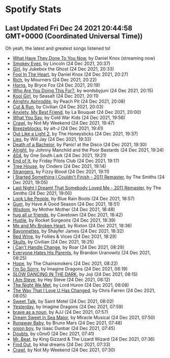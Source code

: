 
# Spotify Stats
## Last Updated Fri Dec 24 2021 20:44:58 GMT+0000 (Coordinated Universal Time))

Oh yeah, the latest and greatest songs listened to!

- [What Have They Done To You Now](https://www.last.fm/music/Daniel+Knox/_/What+Have+They+Done+To+You+Now), by Daniel Knox (streaming now)
- [Smokey Eyes](https://www.last.fm/music/Lincoln/_/Smokey+Eyes), by Lincoln (24 Dec 2021, 20:37)
- [Girl](https://www.last.fm/music/Jukebox+the+Ghost/_/Girl), by Jukebox the Ghost (24 Dec 2021, 20:33)
- [Fool In The Heart](https://www.last.fm/music/Daniel+Knox/_/Fool+In+The+Heart), by Daniel Knox (24 Dec 2021, 20:27)
- [Rich](https://www.last.fm/music/Mourners/_/Rich), by Mourners (24 Dec 2021, 20:22)
- [Horns](https://www.last.fm/music/Bryce+Fox/_/Horns), by Bryce Fox (24 Dec 2021, 20:19)
- [Who Are You Doing This For?](https://www.last.fm/music/wordsbyjuni/_/Who+Are+You+Doing+This+For%3F), by wordsbyjuni (24 Dec 2021, 20:15)
- [Kool Girl](https://www.last.fm/music/Seasalt/_/Kool+Girl), by Seasalt (24 Dec 2021, 20:11)
- [Alrighty Aphrodite](https://www.last.fm/music/Peach+Pit/_/Alrighty+Aphrodite), by Peach Pit (24 Dec 2021, 20:08)
- [Cut & Run](https://www.last.fm/music/Civilian/_/Cut+&+Run), by Civilian (24 Dec 2021, 20:03)
- [Anxiety, My Best Friend](https://www.last.fm/music/La+Bouquet/_/Anxiety,+My+Best+Friend), by La Bouquet (24 Dec 2021, 20:00)
- [What You Say](https://www.last.fm/music/Cold+War+Kids/_/What+You+Say), by Cold War Kids (24 Dec 2021, 19:56)
- [Crawl](https://www.last.fm/music/Not+My+Weekend/_/Crawl), by Not My Weekend (24 Dec 2021, 19:47)
- [Breezeblocks](https://www.last.fm/music/alt-J/_/Breezeblocks), by alt-J (24 Dec 2021, 19:41)
- [Out Like a Light 2](https://www.last.fm/music/The+Honeysticks/_/Out+Like+a+Light+2), by The Honeysticks (24 Dec 2021, 19:37)
- [Lies](https://www.last.fm/music/Will+Jay/_/Lies), by Will Jay (24 Dec 2021, 19:33)
- [Death of a Bachelor](https://www.last.fm/music/Panic!+at+the+Disco/_/Death+of+a+Bachelor), by Panic! at the Disco (24 Dec 2021, 19:30)
- [Alright](https://www.last.fm/music/Johnny+Manchild+and+the+Poor+Bastards/_/Alright), by Johnny Manchild and the Poor Bastards (24 Dec 2021, 19:24)
- [404](https://www.last.fm/music/One+South+Lark/_/404), by One South Lark (24 Dec 2021, 19:21)
- [End of It](https://www.last.fm/music/Friday+Pilots+Club/_/End+of+It), by Friday Pilots Club (24 Dec 2021, 19:17)
- [Tree House](https://www.last.fm/music/Cinders/_/Tree+House), by Cinders (24 Dec 2021, 19:14)
- [Strangers](https://www.last.fm/music/Fizzy+Blood/_/Strangers), by Fizzy Blood (24 Dec 2021, 19:11)
- [I Started Something I Couldn't Finish - 2011 Remaster](https://www.last.fm/music/The+Smiths/_/I+Started+Something+I+Couldn%27t+Finish+-+2011+Remaster), by The Smiths (24 Dec 2021, 19:05)
- [Last Night I Dreamt That Somebody Loved Me - 2011 Remaster](https://www.last.fm/music/The+Smiths/_/Last+Night+I+Dreamt+That+Somebody+Loved+Me+-+2011+Remaster), by The Smiths (24 Dec 2021, 19:00)
- [Look Like People](https://www.last.fm/music/Blue+Rain+Boots/_/Look+Like+People), by Blue Rain Boots (24 Dec 2021, 18:57)
- [Gum](https://www.last.fm/music/Have+A+Good+Season/_/Gum), by Have A Good Season (24 Dec 2021, 18:51)
- [Wisdom](https://www.last.fm/music/Mother+Mother/_/Wisdom), by Mother Mother (24 Dec 2021, 18:48)
- [hug all ur friends](https://www.last.fm/music/Cavetown/_/hug+all+ur+friends), by Cavetown (24 Dec 2021, 18:42)
- [Hustle](https://www.last.fm/music/Rocket+Surgeons/_/Hustle), by Rocket Surgeons (24 Dec 2021, 18:39)
- [Me and My Broken Heart](https://www.last.fm/music/Rixton/_/Me+and+My+Broken+Heart), by Rixton (24 Dec 2021, 18:36)
- [Bayonnettes](https://www.last.fm/music/Shayfer+James/_/Bayonnettes), by Shayfer James (24 Dec 2021, 18:32)
- [Red Wine](https://www.last.fm/music/Follies+&+Vices/_/Red+Wine), by Follies & Vices (24 Dec 2021, 18:29)
- [Skulls](https://www.last.fm/music/Civilian/_/Skulls), by Civilian (24 Dec 2021, 18:25)
- [I Can't Handle Change](https://www.last.fm/music/Roar/_/I+Can%27t+Handle+Change), by Roar (24 Dec 2021, 08:29)
- [Everyone Hates His Parents](https://www.last.fm/music/Brandon+Uranowitz/_/Everyone+Hates+His+Parents), by Brandon Uranowitz (24 Dec 2021, 08:25)
- [Hope](https://www.last.fm/music/The+Chainsmokers/_/Hope), by The Chainsmokers (24 Dec 2021, 08:22)
- [I’m So Sorry](https://www.last.fm/music/Imagine+Dragons/_/I%E2%80%99m+So+Sorry), by Imagine Dragons (24 Dec 2021, 08:19)
- [SLOW DANCING IN THE DARK](https://www.last.fm/music/Joji/_/SLOW+DANCING+IN+THE+DARK), by Joji (24 Dec 2021, 08:15)
- [I Am Steve](https://www.last.fm/music/Hey+Steve/_/I+Am+Steve), by Hey Steve (24 Dec 2021, 08:12)
- [The Night We Met](https://www.last.fm/music/Lord+Huron/_/The+Night+We+Met), by Lord Huron (24 Dec 2021, 08:08)
- [The Way That I Love U Has Changed](https://www.last.fm/music/Chris+Farren/_/The+Way+That+I+Love+U+Has+Changed), by Chris Farren (24 Dec 2021, 08:05)
- [Sweet Talk](https://www.last.fm/music/Saint+Motel/_/Sweet+Talk), by Saint Motel (24 Dec 2021, 08:02)
- [Yesterday](https://www.last.fm/music/Imagine+Dragons/_/Yesterday), by Imagine Dragons (24 Dec 2021, 07:59)
- [brave as a noun](https://www.last.fm/music/AJJ/_/brave+as+a+noun), by AJJ (24 Dec 2021, 07:57)
- [Dream Sweet in Sea Major](https://www.last.fm/music/Miracle+Musical/_/Dream+Sweet+in+Sea+Major), by Miracle Musical (24 Dec 2021, 07:50)
- [Runaway Baby](https://www.last.fm/music/Bruno+Mars/_/Runaway+Baby), by Bruno Mars (24 Dec 2021, 07:48)
- [onion boy](https://www.last.fm/music/Isaac+Dunbar/_/onion+boy), by Isaac Dunbar (24 Dec 2021, 07:45)
- [Doubts](https://www.last.fm/music/c0nv0/_/Doubts), by c0nv0 (24 Dec 2021, 07:41)
- [Mr. Beat](https://www.last.fm/music/King+Gizzard+&+The+Lizard+Wizard/_/Mr.+Beat), by King Gizzard & The Lizard Wizard (24 Dec 2021, 07:36)
- [Find Out](https://www.last.fm/music/khai+dreams/_/Find+Out), by khai dreams (24 Dec 2021, 07:33)
- [Crawl](https://www.last.fm/music/Not+My+Weekend/_/Crawl), by Not My Weekend (24 Dec 2021, 07:30)
